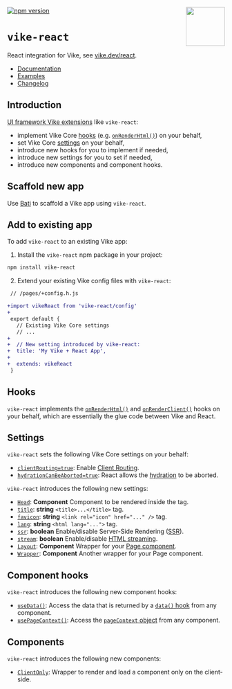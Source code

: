 <!-- WARNING: keep links absolute in this file so they work on NPM too -->

[<img src="https://vike.dev/vike-readme.svg" align="right" height="90">](https://vike.dev)
[![npm version](https://img.shields.io/npm/v/vike-react)](https://www.npmjs.com/package/vike-react)

# `vike-react`

React integration for Vike, see [vike.dev/react](https://vike.dev/react).

- [Documentation](https://vike.dev)
- [Examples](https://github.com/vikejs/vike-react/tree/main/examples)
- [Changelog](https://github.com/vikejs/vike-react/blob/main/packages/vike-react/CHANGELOG.md)

## Introduction

[UI framework Vike extensions](https://vike.dev/extensions) like `vike-react`:
* implement Vike Core [hooks](https://vike.dev/hooks) (e.g. [`onRenderHtml()`](https://vike.dev/onRenderHtml)) on your
  behalf,
* set Vike Core [settings](https://vike.dev/settings) on your behalf,
* introduce new hooks for you to implement if needed,
* introduce new settings for you to set if needed,
* introduce new components and component hooks.

## Scaffold new app

Use [Bati](https://batijs.github.io/) to scaffold a Vike app using `vike-react`.

## Add to existing app

To add `vike-react` to an existing Vike app:

1. Install the `vike-react` npm package in your project:

```bash
npm install vike-react
```

2. Extend your existing Vike config files with `vike-react`:

```diff
 // /pages/+config.h.js

+import vikeReact from 'vike-react/config'
+
 export default {
   // Existing Vike Core settings
   // ...
+
+  // New setting introduced by vike-react:
+  title: 'My Vike + React App',
+
+  extends: vikeReact
 }
```

## Hooks

`vike-react` implements the [`onRenderHtml()`](https://vike.dev/onRenderHtml) and
[`onRenderClient()`](https://vike.dev/onRenderClient) hooks on your behalf, which are essentially the glue code between
Vike and React.

## Settings

`vike-react` sets the following Vike Core settings on your behalf:

* [`clientRouting=true`](https://vike.dev/clientRouting): Enable [Client Routing](https://vike.dev/client-routing).
* [`hydrationCanBeAborted=true`](https://vike.dev/hydrationCanBeAborted): React allows the
  [hydration](https://vike.dev/hydration) to be aborted.

`vike-react` introduces the following new settings:

* [`Head`](https://vike.dev/Head): **Component** Component to be rendered inside the <head> tag.
* [`title`](https://vike.dev/Head): **string** `<title>...</title>` tag.
* [`favicon`](https://vike.dev/Head): **string** `<link rel="icon" href="..." />` tag.
* [`lang`](https://vike.dev/lang): **string** `<html lang="...">` tag.
* [`ssr`](https://vike.dev/ssr): **boolean** Enable/disable Server-Side Rendering
  ([SSR](https://vike.dev/render-modes)).
* [`stream`](https://vike.dev/stream): **boolean** Enable/disable [HTML streaming](https://vike.dev/streaming).
* [`Layout`](https://vike.dev/Layout): **Component** Wrapper for your [Page component](https://vike.dev/Page).
* [`Wrapper`](https://vike.dev/Wrapper): **Component** Another wrapper for your Page component.

## Component hooks

`vike-react` introduces the following new component hooks:

* [`useData()`](https://vike.dev/useData): Access the data that is returned by a [`data()` hook](https://vike.dev/data)
  from any component.
* [`usePageContext()`](https://vike.dev/usePageContext): Access the [`pageContext` object](https://vike.dev/pageContext)
  from any component.

## Components

`vike-react` introduces the following new components:

* [`ClientOnly`](https://vike.dev/ClientOnly): Wrapper to render and load a component only on the client-side.

